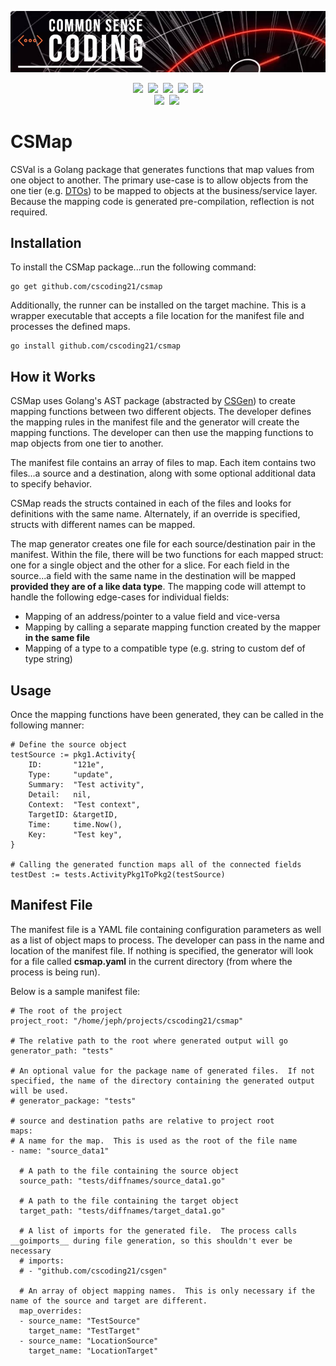 
<p align="center"><img src="https://github.com/cscoding21/cscoding/blob/main/assets/csc-banner.png?raw=true" width=728></p>

<p align="center">
    <a href="https://github.com/cscoding21/csmap"><img src="https://img.shields.io/badge/built_with-Go-29BEB0.svg?style=flat-square"></a>&nbsp;
    <a href="https://goreportcard.com/report/github.com/cscoding21/csmap"><img src="https://goreportcard.com/badge/github.com/cscoding21/csmap?style=flat-square"></a>&nbsp;
 <a href="https://pkg.go.dev/mod/github.com/cscoding21/csmap"><img src="https://pkg.go.dev/badge/mod/github.com/cscoding21/csmap"></a>&nbsp;
    <a href="https://github.com/cscoding21/csmap/" alt="Stars">
        <img src="https://img.shields.io/github/stars/cscoding21/csmap?color=0052FF&labelColor=090422" /></a>&nbsp;
    <a href="https://github.com/cscoding21/csmap/pulse" alt="Activity">
        <img src="https://img.shields.io/github/commit-activity/m/cscoding21/csmap?color=0052FF&labelColor=090422" /></a>
    <br />
    <!-- <a href="https://discord.gg/BjV88Bys" alt="Discord">
        <img src="https://img.shields.io/discord/1196192809120710779" /></a>&nbsp; -->
    <a href="https://www.youtube.com/@CommonSenseCoding-ge5dn" alt="YouTube">
        <img src="https://img.shields.io/badge/youtube-watch_videos-red.svg?color=0052FF&labelColor=090422&logo=youtube" /></a>&nbsp;
    <a href="https://twitter.com/cscoding21" alt="YouTube">
        <img src="https://img.shields.io/twitter/follow/cscoding21" /></a>&nbsp;
</p>



# CSMap
CSVal is a Golang package that generates functions that map values from one object to another.  The primary use-case is to allow objects from the one tier (e.g. [DTOs](https://en.wikipedia.org/wiki/Data_transfer_object)) to be mapped to objects at the business/service layer.  Because the mapping code is generated pre-compilation, reflection is not required.

## Installation
To install the CSMap package...run the following command:

    go get github.com/cscoding21/csmap

Additionally, the runner can be installed on the target machine.  This is a wrapper executable that accepts a file location for the manifest file and processes the defined maps.

    go install github.com/cscoding21/csmap

## How it Works
CSMap uses Golang's AST package (abstracted by [CSGen](http://github.com/cscoding21/csgen)) to create mapping functions between two different objects.  The developer defines the mapping rules in the manifest file and the generator will create the mapping functions.  The developer can then use the mapping functions to map objects from one tier to another.

The manifest file contains an array of files to map.  Each item contains two files...a source and a destination, along with some optional additional data to specify behavior.  

CSMap reads the structs contained in each of the files and looks for definitions with the same name.  Alternately, if an override is specified, structs with different names can be mapped.

The map generator creates one file for each source/destination pair in the manifest.  Within the file, there will be two functions for each mapped struct: one for a single object and the other for a slice.  For each field in the source...a field with the same name in the destination will be mapped __provided they are of a like data type__.  The mapping code will attempt to handle the following edge-cases for individual fields:

- Mapping of an address/pointer to a value field and vice-versa
- Mapping by calling a separate mapping function created by the mapper __in the same file__
- Mapping of a type to a compatible type (e.g. string to custom def of type string)

## Usage
Once the mapping functions have been generated, they can be called in the following manner:

    # Define the source object
    testSource := pkg1.Activity{
		ID:       "121e",
		Type:     "update",
		Summary:  "Test activity",
		Detail:   nil,
		Context:  "Test context",
		TargetID: &targetID,
		Time:     time.Now(),
		Key:      "Test key",
	}

    # Calling the generated function maps all of the connected fields
	testDest := tests.ActivityPkg1ToPkg2(testSource)


## Manifest File
The manifest file is a YAML file containing configuration parameters as well as a list of object maps to process.  The developer can pass in the name and location of the manifest file.  If nothing is specified, the generator will look for a file called __csmap.yaml__ in the current directory (from where the process is being run).

Below is a sample manifest file:

    # The root of the project
    project_root: "/home/jeph/projects/cscoding21/csmap"

    # The relative path to the root where generated output will go
    generator_path: "tests"

    # An optional value for the package name of generated files.  If not specified, the name of the directory containing the generated output will be used.
    # generator_package: "tests"

    # source and destination paths are relative to project root
    maps:
    # A name for the map.  This is used as the root of the file name
    - name: "source_data1"

      # A path to the file containing the source object
      source_path: "tests/diffnames/source_data1.go"

      # A path to the file containing the target object
      target_path: "tests/diffnames/target_data1.go"

      # A list of imports for the generated file.  The process calls __goimports__ during file generation, so this shouldn't ever be necessary 
      # imports: 
      # - "github.com/cscoding21/csgen"

      # An array of object mapping names.  This is only necessary if the name of the source and target are different.  
      map_overrides:
      - source_name: "TestSource"
        target_name: "TestTarget"
      - source_name: "LocationSource"
        target_name: "LocationTarget"